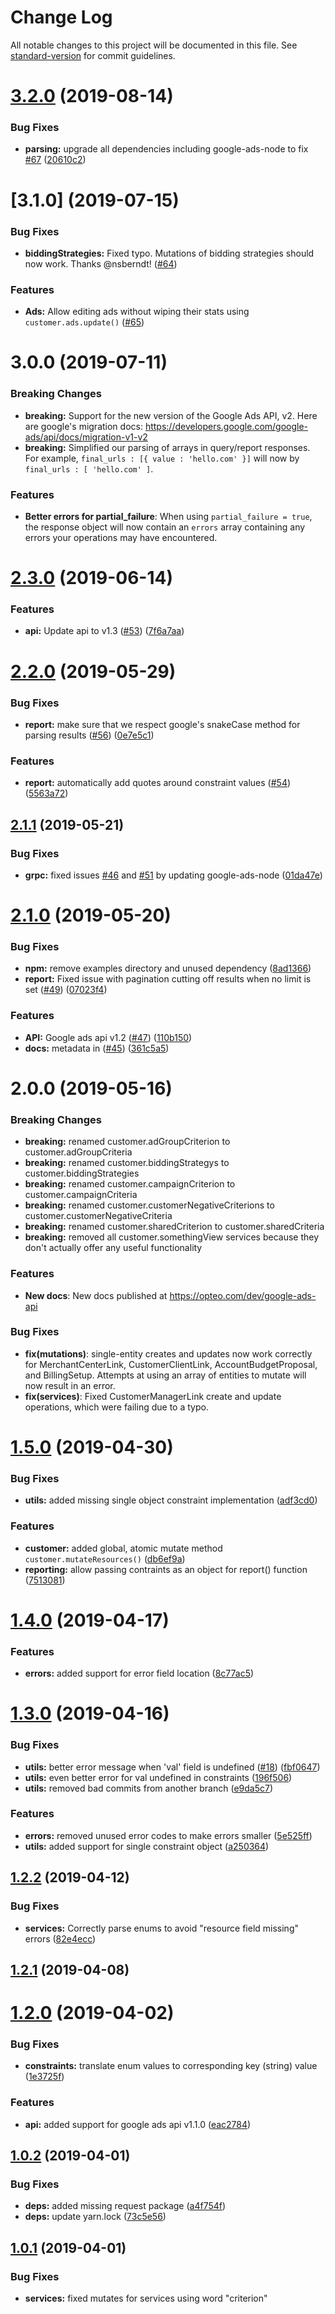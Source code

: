 # Change Log

All notable changes to this project will be documented in this file. See [standard-version](https://github.com/conventional-changelog/standard-version) for commit guidelines.

# [3.2.0](https://github.com/Opteo/google-ads-api/compare/v2.3.0...v3.2.0) (2019-08-14)


### Bug Fixes

* **parsing:** upgrade all dependencies including google-ads-node to fix [#67](https://github.com/Opteo/google-ads-api/issues/67) ([20610c2](https://github.com/Opteo/google-ads-api/commit/20610c2))


# [3.1.0] (2019-07-15)


### Bug Fixes

* **biddingStrategies:** Fixed typo. Mutations of bidding strategies should now work. Thanks @nsberndt! ([#64](https://github.com/Opteo/google-ads-api/pull/64)) 


### Features

* **Ads:** Allow editing ads without wiping their stats using `customer.ads.update()` ([#65](https://github.com/Opteo/google-ads-api/pull/65))



# 3.0.0 (2019-07-11)


### Breaking Changes

* **breaking:** Support for the new version of the Google Ads API, v2. Here are google's  migration docs: https://developers.google.com/google-ads/api/docs/migration-v1-v2
* **breaking:** Simplified our parsing of arrays in query/report responses. For example, `final_urls : [{ value : 'hello.com' }]` will now by `final_urls : [ 'hello.com' ]`.

### Features

* **Better errors for partial_failure**: When using `partial_failure = true`, the response object will now contain an `errors` array containing any errors your operations may have encountered.


# [2.3.0](https://github.com/Opteo/google-ads-api/compare/v2.2.0...v2.3.0) (2019-06-14)


### Features

* **api:** Update api to v1.3  ([#53](https://github.com/Opteo/google-ads-api/issues/53)) ([7f6a7aa](https://github.com/Opteo/google-ads-api/commit/7f6a7aa))



# [2.2.0](https://github.com/Opteo/google-ads-api/compare/v2.1.1...v2.2.0) (2019-05-29)


### Bug Fixes

* **report:** make sure that we respect google's snakeCase method for parsing results ([#56](https://github.com/Opteo/google-ads-api/issues/56)) ([0e7e5c1](https://github.com/Opteo/google-ads-api/commit/0e7e5c1))


### Features

* **report:** automatically add quotes around constraint values ([#54](https://github.com/Opteo/google-ads-api/issues/54)) ([5563a72](https://github.com/Opteo/google-ads-api/commit/5563a72))



## [2.1.1](https://github.com/Opteo/google-ads-api/compare/v2.1.0...v2.1.1) (2019-05-21)


### Bug Fixes

* **grpc:** fixed issues [#46](https://github.com/Opteo/google-ads-api/issues/46) and [#51](https://github.com/Opteo/google-ads-api/issues/51) by updating google-ads-node ([01da47e](https://github.com/Opteo/google-ads-api/commit/01da47e))



# [2.1.0](https://github.com/Opteo/google-ads-api/compare/v1.6.1...v2.1.0) (2019-05-20)


### Bug Fixes

* **npm:** remove examples directory and unused dependency ([8ad1366](https://github.com/Opteo/google-ads-api/commit/8ad1366))
* **report:** Fixed issue with pagination cutting off results when no limit is set ([#49](https://github.com/Opteo/google-ads-api/issues/49)) ([07023f4](https://github.com/Opteo/google-ads-api/commit/07023f4))


### Features

* **API:** Google ads api v1.2 ([#47](https://github.com/Opteo/google-ads-api/issues/47)) ([110b150](https://github.com/Opteo/google-ads-api/commit/110b150))
* **docs:** metadata in <head> ([#45](https://github.com/Opteo/google-ads-api/issues/45)) ([361c5a5](https://github.com/Opteo/google-ads-api/commit/361c5a5))



# 2.0.0 (2019-05-16)


### Breaking Changes

* **breaking:** renamed customer.adGroupCriterion to customer.adGroupCriteria
* **breaking:** renamed customer.biddingStrategys to customer.biddingStrategies
* **breaking:** renamed customer.campaignCriterion to customer.campaignCriteria
* **breaking:** renamed customer.customerNegativeCriterions to customer.customerNegativeCriteria
* **breaking:** renamed customer.sharedCriterion to customer.sharedCriteria
* **breaking:** removed all customer.somethingView services because they don't actually offer any useful functionality

### Features

* **New docs**: New docs published at https://opteo.com/dev/google-ads-api


### Bug Fixes

* **fix(mutations)**: single-entity creates and updates now work correctly for MerchantCenterLink, CustomerClientLink, AccountBudgetProposal, and BillingSetup. Attempts at using an array of entities to mutate will now result in an error.
* **fix(services)**: Fixed CustomerManagerLink create and update operations, which were failing due to a typo.


# [1.5.0](https://github.com/Opteo/google-ads-api/compare/v1.4.0...v1.5.0) (2019-04-30)


### Bug Fixes

* **utils:** added missing single object constraint implementation ([adf3cd0](https://github.com/Opteo/google-ads-api/commit/adf3cd0))


### Features

* **customer:** added global, atomic mutate method `customer.mutateResources()` ([db6ef9a](https://github.com/Opteo/google-ads-api/commit/db6ef9a))
* **reporting:** allow passing contraints as an object for report() function ([7513081](https://github.com/Opteo/google-ads-api/commit/7513081))



# [1.4.0](https://github.com/Opteo/google-ads-api/compare/v1.3.0...v1.4.0) (2019-04-17)


### Features

* **errors:** added support for error field location ([8c77ac5](https://github.com/Opteo/google-ads-api/commit/8c77ac5))



# [1.3.0](https://github.com/Opteo/google-ads-api/compare/v1.2.2...v1.3.0) (2019-04-16)


### Bug Fixes

* **utils:** better error message when 'val' field is undefined ([#18](https://github.com/Opteo/google-ads-api/issues/18)) ([fbf0647](https://github.com/Opteo/google-ads-api/commit/fbf0647))
* **utils:** even better error for val undefined in constraints ([196f506](https://github.com/Opteo/google-ads-api/commit/196f506))
* **utils:** removed bad commits from another branch ([e9da5c7](https://github.com/Opteo/google-ads-api/commit/e9da5c7))


### Features

* **errors:** removed unused error codes to make errors smaller ([5e525ff](https://github.com/Opteo/google-ads-api/commit/5e525ff))
* **utils:** added support for single constraint object ([a250364](https://github.com/Opteo/google-ads-api/commit/a250364))



## [1.2.2](https://github.com/Opteo/google-ads-api/compare/v1.2.1...v1.2.2) (2019-04-12)


### Bug Fixes

* **services:** Correctly parse enums to avoid "resource field missing" errors ([82e4ecc](https://github.com/Opteo/google-ads-api/commit/82e4ecc))



## [1.2.1](https://github.com/Opteo/google-ads-api/compare/v1.2.0...v1.2.1) (2019-04-08)



# [1.2.0](https://github.com/Opteo/google-ads-api/compare/v1.0.2...v1.2.0) (2019-04-02)


### Bug Fixes

* **constraints:** translate enum values to corresponding key (string) value ([1e3725f](https://github.com/Opteo/google-ads-api/commit/1e3725f))


### Features

* **api:** added support for google ads api v1.1.0 ([eac2784](https://github.com/Opteo/google-ads-api/commit/eac2784))



## [1.0.2](https://github.com/Opteo/google-ads-api/compare/v1.0.1...v1.0.2) (2019-04-01)


### Bug Fixes

* **deps:** added missing request package ([a4f754f](https://github.com/Opteo/google-ads-api/commit/a4f754f))
* **deps:** update yarn.lock ([73c5e56](https://github.com/Opteo/google-ads-api/commit/73c5e56))



<a name="1.0.1"></a>

## [1.0.1](https://github.com/Opteo/google-ads-api/compare/v1.0.0...v1.0.1) (2019-04-01)

### Bug Fixes

-   **services:** fixed mutates for services using word "criterion"
